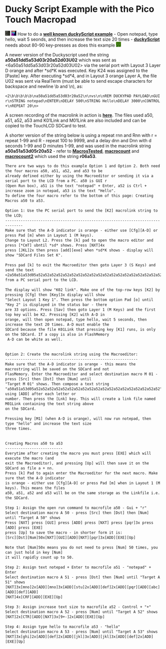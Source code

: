 # Ducky Script Example with the Pico Touch Macropad

<img src="images/notepad-hello-world.png" width="16" height="16"/> <img src="images/duckyPad.png" width="16" height="16"/> How to do a [**well known duckyScript example**](images/notepad-hello-world.png) - Open notepad, type hello, wait 5 seonds, and then increase the text size 20 times - [**duckyScript**](https://github.com/dekuNukem/duckyPad/blob/master/duckyscript_info.md) needs about 80-90 key-presses as does this example <img src="macro.gif" width="16" height="16"/>

A newer version of the Duckyscript used the string **a50a51dd5a53d03r20a52d03U02** which was sent as <6a50a51dd5a53d03r20a52d03U02> via the serial port with Layout 3 Layer D orange and after \*sd\*K was executed. Key K24 was assigned to the [Paste] key. After executing \*sd\*4, and in Layout 3 orange Layer A, the file U02 was sent via RealTerm (must be able to send escape characters for backspace and newline \b and \n), as:
```
<2\b\b\b\b\b\na50a51dd5a53d03r20a52\n\nvs\n\nREM DUCKYPAD PAYLOAD\nGUI r\nSTRING notepad\nENTER\nDELAY 500\nSTRING Hello\nDELAY 3000\nCONTROL +\nREPEAT 20\n>
```
A screen recording of the macrolink in action is [**here**](macro.gif). The files used a50, a51, a52, a53 amd K01Link and M01Link are also included
and can be copied to the TouchLCD SDCard to test.

A shorter version of the string below is using a repeat rnn and Rnn with r = repeat 1-99 and R - repeat 100 to 9999, and a delay dnn and Dnn with d seconds 1-99 and D minutes 1-99, and was used in the macrolink string **a50a51a53d05r20a52** - refer to [**MacrosTested**](MacrosTested.txt), [**macrocount**](macrocount.png) and [**macrocount2**](macrocount2.png) which used the string **r06a53**.

```
There are two ways to do this example Option 1 and Option 2. Both need the four macros a50, a51, a52, and a53 to be
already defined either by using the Macroeditor or sending it via a serial port to the LCD from a PC. a50 is GUI r
(Open Run box), a51 is the text "notepad" + Enter, a52 is Ctrl + increase zoom in notepad, a53 is the text "Hello".
To define the four macro refer to the bottom of this page: Creating Macros a50 to a53.

Option 1: Use the PC serial port to send the [K2] macrolink string to the LCD;
------------------------------------------------------------------------------ 
Make sure that the A-D indicator is orange - either use [Cfg][A-D] or press Pad [m] when in Layout 1 (M keys).
Change to Layout L2. Press the [k] pad to open the macro editor and press [*CmT] ubntil *sd* shows. Press [NXT]4x
press [JKL]2x then press [add][exe] when *sd*K shows - display will show "SDCard Files Set K".

Press pad [k] to exit the Macroeditor then goto Layer 3 (S Keys) and send the text
<2a50a51a53d05a52a52a52a52a52a52a52a52a52a52a52a52a52a52a52a52a52a52a52> from a PC serial port to the LCD.

The display will show "K02 link". Make one of the top-row keys [K2] by pressing [Cfg] then [Key]3x display will show
"Select Layout 1 Key 1". Then press the bottom option Pad [o] until "Key 2" is displayed in the status bar - there
are 33 options. Press [Sav] then goto Layer 1 (M Keys) and the first top key will be K2. Pressing [K2] with A-D in
orange, will then open notepad, type hello, wait 5 seconds, then increase the text 20 times. A-D must enable the
SDCard because the file K01Link that pressing key [K1] runs, is only on the SDCard. If a copy is also in FlashMemory
 A-D can be white as well.


Option 2: Create the macrolink string using the Macroeditor:
------------------------------------------------------------
Make sure that the A-D indicator is orange - this means the macrostring will be saved on the SDCard and not
FlasMemory. Enter the Macroeditor and select destination macro M 01 - press [Src] then [Dst] then [Num] until
"Target M 01" shows. Then compose a text string
"a50a51a53d05a52a52a52a52a52a52a52a52a52a52a52a52a52a52a52a52a52a52a52" using [ADD] after each letter or
number. Then press the [Lnk] key. This will create a link file named M01Link containing the text string above
on the SDCard. 

Pressing key [M1] (when A-D is orange), will now run notepad, then type "hello" and increase the text size
three times. 


Creating Macros a50 to a53
--------------------------
Everytime after creating the macro you must press [EXE] which will execute the macro (and
exit the Macroeditor), and pressing [Up] will then save it on the SDCard as file a + nn.
Press [k] Pad to again enter the Macroeditor for the next macro. Make sure that the A-D indicator
is orange - either use [Cfg][A-D] or press Pad [m] when in Layout 1 (M keys). This means the files
a50, a51, a52 and a53 will be on the same storage as the Linkfile i.e. the SDCard.

Step 1: Assign the open run command to macrofile a50 - Gui + "r"
Select destination macro A 50 - press [Src] then [Dst] then [Num] until "Target A 50" shows
Press [NXT] press [GUI] press [ADD] press [NXT] press [pqr]3x press [ADD] press [EXE] 
press [Up] to save the macro - in shorter form it is: 
[Src][Dst][Num]50x[NXT][GUI][ADD][NXT][pqr]3x[ADD][EXE][Up] 

Note that [Num]50x means you do not need to press [Num] 50 times, you can just hold in key [Num]
it will rapidly count up to 50.

Step 2: Assign text notepad + Enter to macrofile a51 - "notepad" + Enter
Select destination macro A 51 - press [Dst] then [Num] until "Target A 51" shows
[NXT]3x[mno]2x[ADD][mno]3x[ADD][stu]2x[ADD][def]2x[ADD][pqr][ADD][abc][ADD][def][ADD]
[NXT]4x[CRF][ADD][EXE][Up]

Step 3: Assign increase text size to macrofile a52 - Control + "+"
Select destination macro A 52 - press [Num] until "Target A 52" shows
[NXT]2x[CTR][ADD][NXT]3x[9+-]2x[ADD][EXE][Up]

Step 4: Assign type hello to macrofile a53 - "hello"
Select destination macro A 53 - press [Num] until "Target A 53" shows
[NXT]3x[ghi]2x[ADD][def]2x[ADD][jkl]3x[ADD][jkl]3x[ADD][def]2x[ADD][EXE][Up]


``` 



